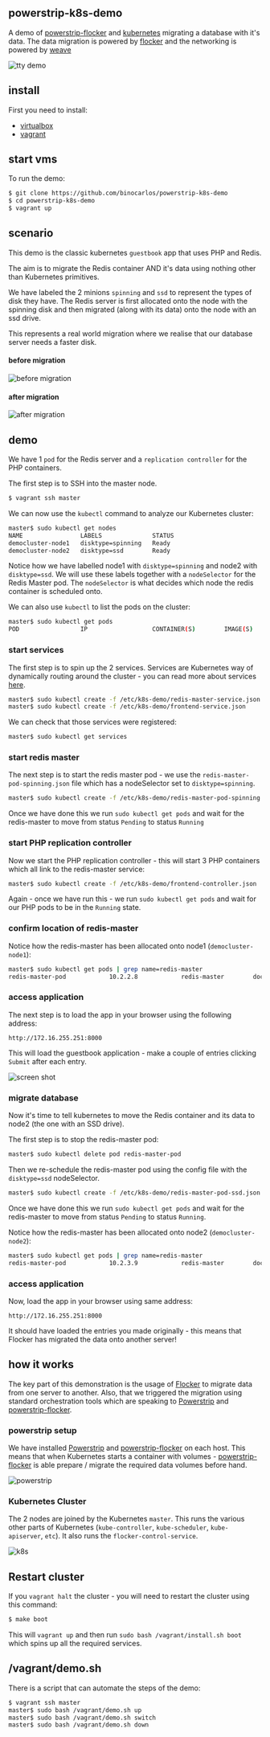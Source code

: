 ## powerstrip-k8s-demo

A demo of [powerstrip-flocker](https://github.com/clusterhq/powerstrip-flocker) and [kubernetes](https://github.com/googlecloudplatform/kubernetes) migrating a database with it's data.  The data migration is powered by [flocker](https://github.com/clusterhq/flocker) and the networking is powered by [weave](https://github.com/zettio/weave) 

![tty demo](ttygif/anim.gif "fig 0. tty demo")

## install

First you need to install:

 * [virtualbox](https://www.virtualbox.org/wiki/Downloads)
 * [vagrant](http://www.vagrantup.com/downloads.html)

## start vms

To run the demo:

```bash
$ git clone https://github.com/binocarlos/powerstrip-k8s-demo
$ cd powerstrip-k8s-demo
$ vagrant up
```

## scenario

This demo is the classic kubernetes `guestbook` app that uses PHP and Redis.

The aim is to migrate the Redis container AND it's data using nothing other than Kubernetes primitives.

We have labeled the 2 minions `spinning` and `ssd` to represent the types of disk they have.  The Redis server is first allocated onto the node with the spinning disk and then migrated (along with its data) onto the node with an ssd drive.

This represents a real world migration where we realise that our database server needs a faster disk.

#### before migration
![before migration](img/node1.png "fig 1. before migration")

#### after migration
![after migration](img/node2.png "fig 2. after migration")

## demo

We have 1 `pod` for the Redis server and a `replication controller` for the PHP containers.

The first step is to SSH into the master node.

```bash
$ vagrant ssh master
```

We can now use the `kubectl` command to analyze our Kubernetes cluster:

```bash
master$ sudo kubectl get nodes
NAME                LABELS              STATUS
democluster-node1   disktype=spinning   Ready
democluster-node2   disktype=ssd        Ready
```

Notice how we have labelled node1 with `disktype=spinning` and node2 with `disktype=ssd`.  We will use these labels together with a `nodeSelector` for the Redis Master pod.  The `nodeSelector` is what decides which node the redis container is scheduled onto.

We can also use `kubectl` to list the pods on the cluster:

```bash
master$ sudo kubectl get pods
POD                 IP                  CONTAINER(S)        IMAGE(S)            HOST                LABELS              STATUS              CREATED
```

### start services
The first step is to spin up the 2 services.  Services are Kubernetes way of dynamically routing around the cluster - you can read more about services [here](https://github.com/GoogleCloudPlatform/kubernetes/blob/master/docs/services.md).

```bash
master$ sudo kubectl create -f /etc/k8s-demo/redis-master-service.json
master$ sudo kubectl create -f /etc/k8s-demo/frontend-service.json
```

We can check that those services were registered:

```bash
master$ sudo kubectl get services
```

### start redis master
The next step is to start the redis master pod - we use the `redis-master-pod-spinning.json` file which has a nodeSelector set to `disktype=spinning`.

```bash
master$ sudo kubectl create -f /etc/k8s-demo/redis-master-pod-spinning.json
```

Once we have done this we run `sudo kubectl get pods` and wait for the redis-master to move from status `Pending` to status `Running`

### start PHP replication controller
Now we start the PHP replication controller - this will start 3 PHP containers which all link to the redis-master service:

```bash
master$ sudo kubectl create -f /etc/k8s-demo/frontend-controller.json
```

Again - once we have run this - we run `sudo kubectl get pods` and wait for our PHP pods to be in the `Running` state.

### confirm location of redis-master

Notice how the redis-master has been allocated onto node1 (`democluster-node1`):

```bash
master$ sudo kubectl get pods | grep name=redis-master
redis-master-pod            10.2.2.8            redis-master        dockerfile/redis                          democluster-node1/172.16.255.251   app=redis,name=redis-master                    Running             About an hour
```

### access application

The next step is to load the app in your browser using the following address:

```
http://172.16.255.251:8000
```

This will load the guestbook application - make a couple of entries clicking `Submit` after each entry.

![screen shot](img/screenshot.png "fig 5. screen shot")

### migrate database
Now it's time to tell kubernetes to move the Redis container and its data to node2 (the one with an SSD drive).

The first step is to stop the redis-master pod:

```bash
master$ sudo kubectl delete pod redis-master-pod
```

Then we re-schedule the redis-master pod using the config file with the `disktype=ssd` nodeSelector.

```bash
master$ sudo kubectl create -f /etc/k8s-demo/redis-master-pod-ssd.json
```

Once we have done this we run `sudo kubectl get pods` and wait for the redis-master to move from status `Pending` to status `Running`.

Notice how the redis-master has been allocated onto node2 (`democluster-node2`):

```bash
master$ sudo kubectl get pods | grep name=redis-master
redis-master-pod            10.2.3.9            redis-master        dockerfile/redis                          democluster-node2/172.16.255.252   app=redis,name=redis-master                    Running             About an hour
```

### access application

Now, load the app in your browser using same address:

```
http://172.16.255.251:8000
```

It should have loaded the entries you made originally - this means that Flocker has migrated the data onto another server!

## how it works

The key part of this demonstration is the usage of [Flocker](https://github.com/clusterhq/flocker) to migrate data from one server to another.  Also, that we triggered the migration using standard orchestration tools which are speaking to [Powerstrip](https://github.com/clusterhq/powerstrip) and [powerstrip-flocker](https://github.com/clusterhq/powerstrip-flocker).

### powerstrip setup
We have installed [Powerstrip](https://github.com/clusterhq/powerstrip) and [powerstrip-flocker](https://github.com/clusterhq/powerstrip-flocker) on each host.  This means that when Kubernetes starts a container with volumes - [powerstrip-flocker](https://github.com/clusterhq/powerstrip-flocker) is able prepare / migrate the required data volumes before hand.

![powerstrip](img/docker.png "fig 3. powerstrip")

### Kubernetes Cluster
The 2 nodes are joined by the Kubernetes `master`.  This runs the various other parts of Kubernetes (`kube-controller`, `kube-scheduler`, `kube-apiserver`, `etc`).  It also runs the `flocker-control-service`.

![k8s](img/k8s.png "fig 4. k8s")

## Restart cluster

If you `vagrant halt` the cluster - you will need to restart the cluster using this command:

```bash
$ make boot
```

This will `vagrant up` and then run `sudo bash /vagrant/install.sh boot` which spins up all the required services.


## /vagrant/demo.sh

There is a script that can automate the steps of the demo:

```bash
$ vagrant ssh master
master$ sudo bash /vagrant/demo.sh up
master$ sudo bash /vagrant/demo.sh switch
master$ sudo bash /vagrant/demo.sh down
```